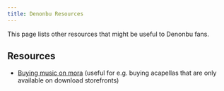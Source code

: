 ```yaml
---
title: Denonbu Resources
---
```


This page lists other resources that might be useful to Denonbu fans.

## Resources

* [Buying music on mora](https://putschki1969.tumblr.com/post/618620834718826496/how-to-buy-music-on-morajp) (useful for e.g. buying acapellas that are only available on download storefronts)
